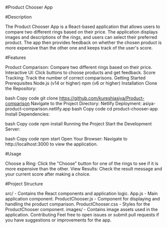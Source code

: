 #Product Chooser App

#Description

The Product Chooser App is a React-based application that allows users to compare two different rings based on their price. The application displays images and descriptions of the rings, and users can select their preferred product. The app then provides feedback on whether the chosen product is more expensive than the other one and keeps track of the user's score.

#Features

Product Comparison: Compare two different rings based on their price.
Interactive UI: Click buttons to choose products and get feedback.
Score Tracking: Track the number of correct comparisons.
Getting Started
Prerequisites
Node.js (v14 or higher)
npm (v6 or higher)
Installation
Clone the Repository:

bash
Copy code
git clone https://github.com/kureshiasiya/Product-comparison
Navigate to the Project Directory:
Netlify Deployment: asiya-product-comparison.netlify.app
bash
Copy code
cd product-chooser-app
Install Dependencies:

bash
Copy code
npm install
Running the Project
Start the Development Server:

bash
Copy code
npm start
Open Your Browser: Navigate to http://localhost:3000 to view the application.

#Usage

Choose a Ring: Click the "Choose" button for one of the rings to see if it is more expensive than the other.
View Results: Check the result message and your current score after making a choice.

#Project Structure

src/ - Contains the React components and application logic.
App.js - Main application component.
ProductChooser.js - Component for displaying and handling the product comparison.
ProductChooser.css - Styles for the ProductChooser component.
images/ - Contains image assets used in the application.
Contributing
Feel free to open issues or submit pull requests if you have suggestions or improvements for the app.
